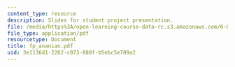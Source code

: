 ```yaml
---
content_type: resource
description: Slides for student project presentation.
file: /media/https%3A/open-learning-course-data-rc.s3.amazonaws.com/6-895-theory-of-parallel-systems-sma-5509-fall-2003/3e1136d12262c073888fb5ebc5e709a2_fp_ananian.pdf
file_type: application/pdf
resourcetype: Document
title: fp_ananian.pdf
uid: 3e1136d1-2262-c073-888f-b5ebc5e709a2
---
```

